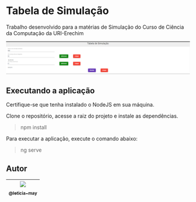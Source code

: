 # Tabela de Simulação
Trabalho desenvolvido para a matérias de Simulação do Curso de Ciência da Computação da URI-Erechim 
    
![](src/assets/imagem1.png)
## Executando a aplicação

Certifique-se que tenha instalado o NodeJS  em sua máquina.

Clone o repositório, acesse a raiz do projeto e instale as dependências.

> npm install

Para executar a aplicação, execute o comando abaixo:

> ng serve

## Autor

| [<img src="https://avatars.githubusercontent.com/u/43357500?s=400&u=92351cf0f617cdc148a3634d85c26546a63e3766&v=4" width=115><br><sub>@leticia-may</sub>](https://www.linkedin.com/in/let%C3%ADcia-may/)
| :---: |
